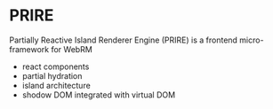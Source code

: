 # PRIRE
Partially Reactive Island Renderer Engine (PRIRE) is a frontend micro-framework for WebRM

- react components
- partial hydration
- island architecture
- shodow DOM integrated with virtual DOM
